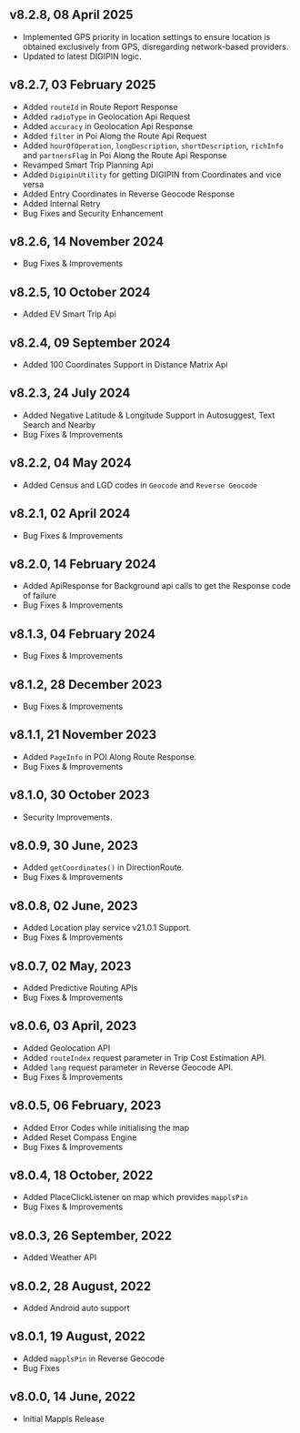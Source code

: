 ## v8.2.8, 08 April 2025
- Implemented GPS priority in location settings to ensure location is obtained exclusively from GPS, disregarding network-based providers.
- Updated to latest DIGIPIN logic.

## v8.2.7, 03 February 2025
- Added `routeId` in Route Report Response
- Added `radioType` in Geolocation Api Request
- Added `accuracy` in Geolocation Api Response
- Added `filter` in Poi Along the Route Api Request
- Added `hourOfOperation`, `longDescription`, `shortDescription`, `richInfo` and `partnersFlag` in Poi Along the Route Api Response
- Revamped Smart Trip Planning Api
- Added `DigipinUtility` for getting DIGIPIN from Coordinates and vice versa
- Added Entry Coordinates in Reverse Geocode Response
- Added Internal Retry
- Bug Fixes and Security Enhancement

## v8.2.6, 14 November 2024
- Bug Fixes & Improvements

## v8.2.5, 10 October 2024
- Added EV Smart Trip Api

## v8.2.4, 09 September 2024
- Added 100 Coordinates Support in Distance Matrix Api

## v8.2.3, 24 July 2024
- Added Negative Latitude & Longitude Support in Autosuggest, Text Search and Nearby
- Bug Fixes & Improvements

## v8.2.2, 04 May 2024
- Added Census and LGD codes in `Geocode` and `Reverse Geocode`

## v8.2.1, 02 April 2024
- Bug Fixes & Improvements

## v8.2.0, 14 February 2024
- Added ApiResponse for Background api calls to get the Response code of failure
- Bug Fixes & Improvements

## v8.1.3, 04 February 2024
- Bug Fixes & Improvements

## v8.1.2, 28 December 2023
- Bug Fixes & Improvements

## v8.1.1, 21 November 2023
- Added `PageInfo` in POI Along Route Response.
- Bug Fixes & Improvements

## v8.1.0, 30 October 2023
- Security Improvements. 

## v8.0.9, 30 June, 2023
- Added `getCoordinates()` in DirectionRoute.
- Bug Fixes & Improvements

## v8.0.8, 02 June, 2023
- Added Location play service v21.0.1 Support.
- Bug Fixes & Improvements

## v8.0.7, 02 May, 2023
- Added Predictive Routing APIs
- Bug Fixes & Improvements

## v8.0.6, 03 April, 2023
- Added Geolocation API
- Added `routeIndex` request parameter in Trip Cost Estimation API.
- Added `lang` request parameter  in Reverse Geocode API.
- Bug Fixes & Improvements

## v8.0.5, 06 February, 2023
- Added Error Codes while initialising the map
- Added Reset Compass Engine
- Bug Fixes & Improvements

## v8.0.4, 18 October, 2022
- Added PlaceClickListener on map which provides `mapplsPin`
- Bug Fixes & Improvements

## v8.0.3, 26 September, 2022
- Added Weather API

## v8.0.2, 28 August, 2022
- Added Android auto support

## v8.0.1, 19 August, 2022
- Added `mapplsPin` in Reverse Geocode
- Bug Fixes

## v8.0.0, 14 June, 2022
- Initial Mappls Release